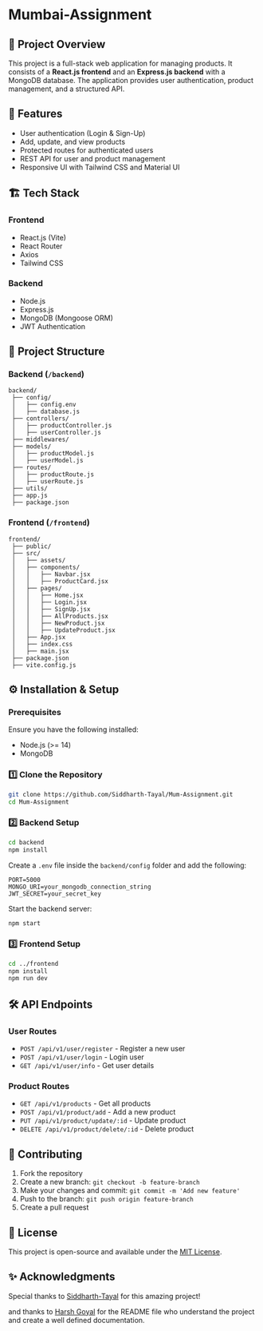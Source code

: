 # Mumbai-Assignment

## 📌 Project Overview
This project is a full-stack web application for managing products. It consists of a **React.js frontend** and an **Express.js backend** with a MongoDB database. The application provides user authentication, product management, and a structured API.

## 🚀 Features
- User authentication (Login & Sign-Up)
- Add, update, and view products
- Protected routes for authenticated users
- REST API for user and product management
- Responsive UI with Tailwind CSS and Material UI

## 🏗️ Tech Stack
### Frontend
- React.js (Vite)
- React Router
- Axios
- Tailwind CSS

### Backend
- Node.js
- Express.js
- MongoDB (Mongoose ORM)
- JWT Authentication

## 📂 Project Structure
### Backend (`/backend`)
```
backend/
 ├── config/
 │   ├── config.env
 │   ├── database.js
 ├── controllers/
 │   ├── productController.js
 │   ├── userController.js
 ├── middlewares/
 ├── models/
 │   ├── productModel.js
 │   ├── userModel.js
 ├── routes/
 │   ├── productRoute.js
 │   ├── userRoute.js
 ├── utils/
 ├── app.js
 ├── package.json
```

### Frontend (`/frontend`)
```
frontend/
 ├── public/
 ├── src/
 │   ├── assets/
 │   ├── components/
 │   │   ├── Navbar.jsx
 │   │   ├── ProductCard.jsx
 │   ├── pages/
 │   │   ├── Home.jsx
 │   │   ├── Login.jsx
 │   │   ├── SignUp.jsx
 │   │   ├── AllProducts.jsx
 │   │   ├── NewProduct.jsx
 │   │   ├── UpdateProduct.jsx
 │   ├── App.jsx
 │   ├── index.css
 │   ├── main.jsx
 ├── package.json
 ├── vite.config.js
```

## ⚙️ Installation & Setup
### Prerequisites
Ensure you have the following installed:
- Node.js (>= 14)
- MongoDB

### 1️⃣ Clone the Repository
```sh
git clone https://github.com/Siddharth-Tayal/Mum-Assignment.git
cd Mum-Assignment
```

### 2️⃣ Backend Setup
```sh
cd backend
npm install
```
Create a `.env` file inside the `backend/config` folder and add the following:
```
PORT=5000
MONGO_URI=your_mongodb_connection_string
JWT_SECRET=your_secret_key
```
Start the backend server:
```sh
npm start
```

### 3️⃣ Frontend Setup
```sh
cd ../frontend
npm install
npm run dev
```

## 🛠️ API Endpoints
### User Routes
- `POST /api/v1/user/register` - Register a new user
- `POST /api/v1/user/login` - Login user
- `GET /api/v1/user/info` - Get user details

### Product Routes
- `GET /api/v1/products` - Get all products
- `POST /api/v1/product/add` - Add a new product
- `PUT /api/v1/product/update/:id` - Update product
- `DELETE /api/v1/product/delete/:id` - Delete product

## 🤝 Contributing
1. Fork the repository
2. Create a new branch: `git checkout -b feature-branch`
3. Make your changes and commit: `git commit -m 'Add new feature'`
4. Push to the branch: `git push origin feature-branch`
5. Create a pull request

## 📄 License
This project is open-source and available under the [MIT License](LICENSE).

## ✨ Acknowledgments
Special thanks to [Siddharth-Tayal](https://github.com/Siddharth-Tayal) for this amazing project!

and thanks to [Harsh Goyal](https://github.com/HarshGoyal2702) for the README file who understand the project and create a well defined documentation.
